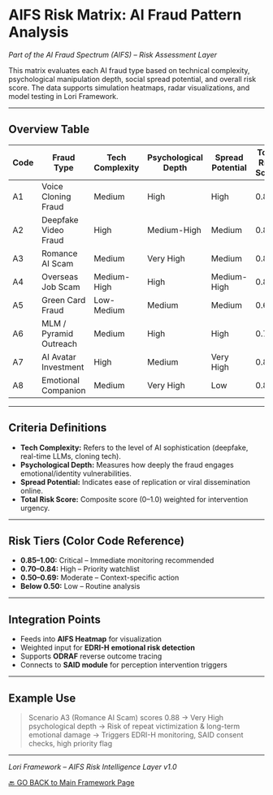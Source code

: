 # AIFS Risk Matrix: AI Fraud Pattern Analysis

*Part of the AI Fraud Spectrum (AIFS) – Risk Assessment Layer*

This matrix evaluates each AI fraud type based on technical complexity, psychological manipulation depth, social spread potential, and overall risk score. The data supports simulation heatmaps, radar visualizations, and model testing in Lori Framework.

---

## Overview Table

| Code | Fraud Type | Tech Complexity | Psychological Depth | Spread Potential | Total Risk Score | Case Ref |
|------|------------------------|-----------------|----------------------|------------------|------------------|----------|
| A1 | Voice Cloning Fraud | Medium | High | High | 0.85 | AIFS_Casebook:A1 |
| A2 | Deepfake Video Fraud | High | Medium-High | Medium | 0.80 | AIFS_Casebook:A2 |
| A3 | Romance AI Scam | Medium | Very High | Medium | 0.88 | AIFS_Casebook:A3 |
| A4 | Overseas Job Scam | Medium-High | High | Medium-High | 0.83 | AIFS_Casebook:A4 |
| A5 | Green Card Fraud | Low-Medium | Medium | Medium | 0.65 | AIFS_Casebook:A5 |
| A6 | MLM / Pyramid Outreach | Medium | High | High | 0.78 | AIFS_Casebook:A6 |
| A7 | AI Avatar Investment | High | Medium | Very High | 0.81 | AIFS_Casebook:A7 |
| A8 | Emotional Companion | Medium | Very High | Low | 0.84 | AIFS_Casebook:A8 |

---

## Criteria Definitions

- **Tech Complexity:** Refers to the level of AI sophistication (deepfake, real-time LLMs, cloning tech).
- **Psychological Depth:** Measures how deeply the fraud engages emotional/identity vulnerabilities.
- **Spread Potential:** Indicates ease of replication or viral dissemination online.
- **Total Risk Score:** Composite score (0–1.0) weighted for intervention urgency.

---

## Risk Tiers (Color Code Reference)

- **0.85–1.00:** Critical – Immediate monitoring recommended
- **0.70–0.84:** High – Priority watchlist
- **0.50–0.69:** Moderate – Context-specific action
- **Below 0.50:** Low – Routine analysis

---

## Integration Points

- Feeds into **AIFS Heatmap** for visualization
- Weighted input for **EDRI-H emotional risk detection**
- Supports **ODRAF** reverse outcome tracing
- Connects to **SAID module** for perception intervention triggers

---

## Example Use

> Scenario A3 (Romance AI Scam) scores 0.88
> → Very High psychological depth
> → Risk of repeat victimization & long-term emotional damage
> → Triggers EDRI-H monitoring, SAID consent checks, high priority flag

---

*Lori Framework – AIFS Risk Intelligence Layer v1.0*


[🔙 GO BACK to Main Framework Page](https://frameworklori.github.io/lori-framework-site)
